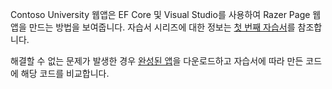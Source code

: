 Contoso University 웹앱은 EF Core 및 Visual Studio를 사용하여 Razer Page 웹앱을 만드는 방법을 보여줍니다. 자습서 시리즈에 대한 정보는 [첫 번째 자습서](xref:data/ef-rp/intro)를 참조합니다.

해결할 수 없는 문제가 발생한 경우 [완성된 앱](https://github.com/aspnet/AspNetCore.Docs/tree/master/aspnetcore/data/ef-rp/intro/samples)을 다운로드하고 자습서에 따라 만든 코드에 해당 코드를 비교합니다.
